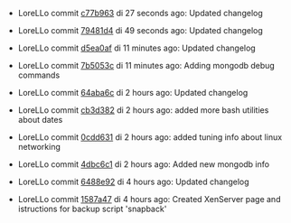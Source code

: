 * LoreLLo commit [c77b963](https://github.com/lorello/lorello.github.io/commit/c77b963eff00194efd9a971f3d80128bfb397225) di 27 seconds ago: Updated changelog

* LoreLLo commit [79481d4](https://github.com/lorello/lorello.github.io/commit/79481d477077dab776151f7329c0be4a1f07d1c4) di 49 seconds ago: Updated changelog

* LoreLLo commit [d5ea0af](https://github.com/lorello/lorello.github.io/commit/d5ea0afe83a249f984e38a86c5dd9d1439a990bf) di 11 minutes ago: Updated changelog

* LoreLLo commit [7b5053c](https://github.com/lorello/lorello.github.io/commit/7b5053c923bb8f7021789647b501bc42c05ad6f2) di 11 minutes ago: Adding mongodb debug commands

* LoreLLo commit [64aba6c](https://github.com/lorello/lorello.github.io/commit/64aba6c69d87291124456adfb4a0655973ae4450) di 2 hours ago: Updated changelog

* LoreLLo commit [cb3d382](https://github.com/lorello/lorello.github.io/commit/cb3d3829a25db0decc1d9ff309a2929ff4096ba8) di 2 hours ago: added more bash utilities about dates

* LoreLLo commit [0cdd631](https://github.com/lorello/lorello.github.io/commit/0cdd63186dbf5152c7d8a0fc0b9bf07cbb49b727) di 2 hours ago: added tuning info about linux networking

* LoreLLo commit [4dbc6c1](https://github.com/lorello/lorello.github.io/commit/4dbc6c1e751ab53a9abbe595f8e11c8e86f0d7f6) di 2 hours ago: Added new mongodb info

* LoreLLo commit [6488e92](https://github.com/lorello/lorello.github.io/commit/6488e92062fb15905d975e6b2003042d53a00dd7) di 4 hours ago: Updated changelog

* LoreLLo commit [1587a47](https://github.com/lorello/lorello.github.io/commit/1587a4727ce98e48ead096e8459dd56ecb850230) di 4 hours ago: Created XenServer page and istructions for backup script 'snapback'
